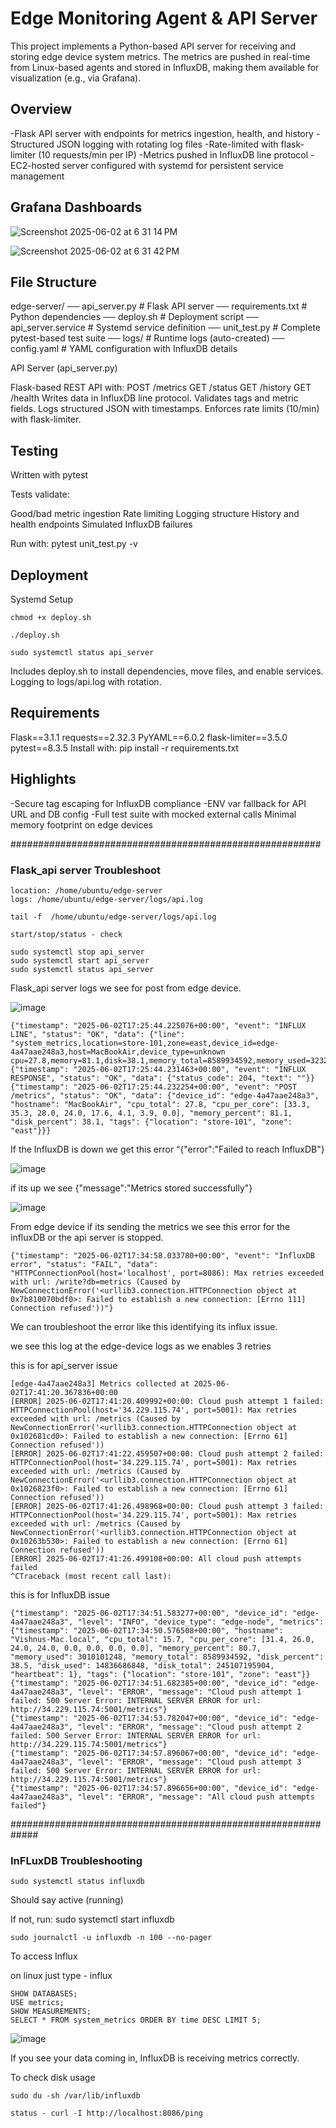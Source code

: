 


# Edge Monitoring Agent & API Server

This project implements a Python-based API server for receiving and storing edge device system metrics. The metrics are pushed in real-time from Linux-based agents and stored in InfluxDB, making them available for visualization (e.g., via Grafana).


## Overview

-Flask API server with endpoints for metrics ingestion, health, and history
-Structured JSON logging with rotating log files
-Rate-limited with flask-limiter (10 requests/min per IP)
-Metrics pushed in InfluxDB line protocol
-EC2-hosted server configured with systemd for persistent service management


## Grafana Dashboards

![Screenshot 2025-06-02 at 6 31 14 PM](https://github.com/user-attachments/assets/4035c02c-7de2-419d-8f62-841ce7a07a19)

![Screenshot 2025-06-02 at 6 31 42 PM](https://github.com/user-attachments/assets/60731f0a-7fdb-4676-86ae-e6bec5235f91)



## File Structure

edge-server/
── api_server.py               # Flask API server
── requirements.txt            # Python dependencies
── deploy.sh                   # Deployment script
── api_server.service          # Systemd service definition
── unit_test.py                # Complete pytest-based test suite
── logs/                       # Runtime logs (auto-created)
── config.yaml                 # YAML configuration with InfluxDB details


API Server (api_server.py)

Flask-based REST API with:
POST /metrics
GET /status
GET /history
GET /health
Writes data in InfluxDB line protocol.
Validates tags and metric fields.
Logs structured JSON with timestamps.
Enforces rate limits (10/min) with flask-limiter.


## Testing

Written with pytest

Tests validate:

Good/bad metric ingestion
Rate limiting
Logging structure
History and health endpoints
Simulated InfluxDB failures

Run with:
pytest unit_test.py -v

## Deployment

Systemd Setup
```
chmod +x deploy.sh

./deploy.sh

sudo systemctl status api_server
```
Includes deploy.sh to install dependencies, move files, and enable services.
Logging to logs/api.log with rotation.

## Requirements

Flask==3.1.1
requests==2.32.3
PyYAML==6.0.2
flask-limiter==3.5.0
pytest==8.3.5
Install with:
pip install -r requirements.txt

## Highlights

-Secure tag escaping for InfluxDB compliance
-ENV var fallback for API URL and DB config
-Full test suite with mocked external calls
Minimal memory footprint on edge devices

########################################################



### Flask_api server Troubleshoot
```
location: /home/ubuntu/edge-server
logs: /home/ubuntu/edge-server/logs/api.log

tail -f  /home/ubuntu/edge-server/logs/api.log 

start/stop/status - check 

sudo systemctl stop api_server
sudo systemctl start api_server
sudo systemctl status api_server

```

Flask_api server logs we see for post from edge device.



![image](https://github.com/user-attachments/assets/001c8612-724c-4692-b95a-38d3d6bd2a45)


```
{"timestamp": "2025-06-02T17:25:44.225076+00:00", "event": "INFLUX LINE", "status": "OK", "data": {"line": "system_metrics,location=store-101,zone=east,device_id=edge-4a47aae248a3,host=MacBookAir,device_type=unknown cpu=27.8,memory=81.1,disk=38.1,memory_total=8589934592,memory_used=3232989184,disk_total=245107195904,disk_used=14836686848,heartbeat=1,cpu_core_0=33.3,cpu_core_1=35.3,cpu_core_2=28.0,cpu_core_3=24.0,cpu_core_4=17.6,cpu_core_5=4.1,cpu_core_6=3.9,cpu_core_7=0.0"}}
{"timestamp": "2025-06-02T17:25:44.231463+00:00", "event": "INFLUX RESPONSE", "status": "OK", "data": {"status_code": 204, "text": ""}}
{"timestamp": "2025-06-02T17:25:44.232254+00:00", "event": "POST /metrics", "status": "OK", "data": {"device_id": "edge-4a47aae248a3", "hostname": "MacBookAir", "cpu_total": 27.8, "cpu_per_core": [33.3, 35.3, 28.0, 24.0, 17.6, 4.1, 3.9, 0.0], "memory_percent": 81.1, "disk_percent": 38.1, "tags": {"location": "store-101", "zone": "east"}}}
```




If the InfluxDB is down we get this error  “{"error":"Failed to reach InfluxDB"}

![image](https://github.com/user-attachments/assets/e487333a-ee06-43a4-82f3-79eb189d5dfd)



if its up we see {"message":"Metrics stored successfully"}



![image](https://github.com/user-attachments/assets/6c2a0750-a71a-43b9-8901-06bfc83386d5)


From edge device if its sending the metrics we see this error for the influxDB or the api server is stopped. 

```
{"timestamp": "2025-06-02T17:34:58.033780+00:00", "event": "InfluxDB error", "status": "FAIL", "data": "HTTPConnectionPool(host='localhost', port=8086): Max retries exceeded with url: /write?db=metrics (Caused by NewConnectionError('<urllib3.connection.HTTPConnection object at 0x7b810070bdf0>: Failed to establish a new connection: [Errno 111] Connection refused'))"}
```
We can troubleshoot the error like this identifying its influx issue.


we see this log at the edge-device logs as we enables 3 retries

this is for api_server issue 

```
[edge-4a47aae248a3] Metrics collected at 2025-06-02T17:41:20.367836+00:00
[ERROR] 2025-06-02T17:41:20.409992+00:00: Cloud push attempt 1 failed: HTTPConnectionPool(host='34.229.115.74', port=5001): Max retries exceeded with url: /metrics (Caused by NewConnectionError('<urllib3.connection.HTTPConnection object at 0x102681cd0>: Failed to establish a new connection: [Errno 61] Connection refused'))
[ERROR] 2025-06-02T17:41:22.459507+00:00: Cloud push attempt 2 failed: HTTPConnectionPool(host='34.229.115.74', port=5001): Max retries exceeded with url: /metrics (Caused by NewConnectionError('<urllib3.connection.HTTPConnection object at 0x1026823f0>: Failed to establish a new connection: [Errno 61] Connection refused'))
[ERROR] 2025-06-02T17:41:26.498968+00:00: Cloud push attempt 3 failed: HTTPConnectionPool(host='34.229.115.74', port=5001): Max retries exceeded with url: /metrics (Caused by NewConnectionError('<urllib3.connection.HTTPConnection object at 0x10263b530>: Failed to establish a new connection: [Errno 61] Connection refused'))
[ERROR] 2025-06-02T17:41:26.499108+00:00: All cloud push attempts failed
^CTraceback (most recent call last): 
```
this is for InfluxDB issue 
```
{"timestamp": "2025-06-02T17:34:51.583277+00:00", "device_id": "edge-4a47aae248a3", "level": "INFO", "device_type": "edge-node", "metrics": {"timestamp": "2025-06-02T17:34:50.576508+00:00", "hostname": "Vishnus-Mac.local", "cpu_total": 15.7, "cpu_per_core": [31.4, 26.0, 24.0, 24.0, 0.0, 0.0, 0.0, 0.0], "memory_percent": 80.7, "memory_used": 3010101248, "memory_total": 8589934592, "disk_percent": 38.5, "disk_used": 14836686848, "disk_total": 245107195904, "heartbeat": 1}, "tags": {"location": "store-101", "zone": "east"}}
{"timestamp": "2025-06-02T17:34:51.682385+00:00", "device_id": "edge-4a47aae248a3", "level": "ERROR", "message": "Cloud push attempt 1 failed: 500 Server Error: INTERNAL SERVER ERROR for url: http://34.229.115.74:5001/metrics"}
{"timestamp": "2025-06-02T17:34:53.782047+00:00", "device_id": "edge-4a47aae248a3", "level": "ERROR", "message": "Cloud push attempt 2 failed: 500 Server Error: INTERNAL SERVER ERROR for url: http://34.229.115.74:5001/metrics"}
{"timestamp": "2025-06-02T17:34:57.896067+00:00", "device_id": "edge-4a47aae248a3", "level": "ERROR", "message": "Cloud push attempt 3 failed: 500 Server Error: INTERNAL SERVER ERROR for url: http://34.229.115.74:5001/metrics"}
{"timestamp": "2025-06-02T17:34:57.896656+00:00", "device_id": "edge-4a47aae248a3", "level": "ERROR", "message": "All cloud push attempts failed"}
```


#############################################################



### InFLuxDB Troubleshooting
```
sudo systemctl status influxdb
```

Should say active (running)


If not, run: sudo systemctl start influxdb


```
sudo journalctl -u influxdb -n 100 --no-pager

```
To access Influx 

on linux just type - influx
```
SHOW DATABASES;
USE metrics;
SHOW MEASUREMENTS;
SELECT * FROM system_metrics ORDER BY time DESC LIMIT 5;
```
![image](https://github.com/user-attachments/assets/b8da8ae3-a38b-4f92-a964-8db2d0572a0e)



If you see your data coming in, InfluxDB is receiving metrics correctly.

To check disk usage 

```
sudo du -sh /var/lib/influxdb

status - curl -I http://localhost:8086/ping

```




